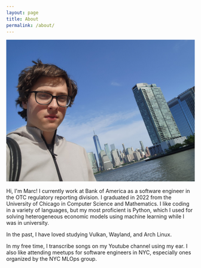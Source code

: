 ```yaml
---
layout: page
title: About
permalink: /about/
---
```


![Jersey City, NJ](/pic.jpeg)

Hi, I'm Marc! I currently work at Bank of America as a software engineer in the OTC regulatory reporting division. I graduated in 2022 from the University of Chicago in Computer Science and Mathematics. I like coding in a variety of languages, but my most proficient is Python, which I used for solving heterogeneous economic models using machine learning while I was in university.

In the past, I have loved studying Vulkan, Wayland, and Arch Linux.

In my free time, I transcribe songs on my Youtube channel using my ear. I also like attending meetups for software engineers in NYC, especially ones organized by the NYC MLOps group.
